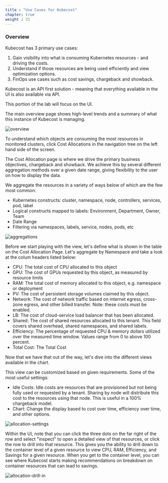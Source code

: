 ```yaml
---
title : "Use Cases for Kubecost"
chapter: true
weight : 31
---
```


### Overview

Kubecost has 3 primary use cases:

1. Gain visibility into what is consuming Kubernetes resources - and driving the costs.
2. Understand if those resources are being used efficiently and view optimization options.
3. FinOps use cases such as cost savings, chargeback and showback.

Kubecost is an API first solution - meaning that everything available in the UI is also available via API.

This portion of the lab will focus on the UI.

The main overview page shows high-level trends and a summary of what this instance of Kubecost is managing.

![overview](/images/kubecost-overview.png)

To understand which objects are consuming the most resources in monitored clusters, click Cost Allocations in the navigation tree on the left hand side of the screen.

The Cost Allocation page is where we drive the primary business objectives, chargeback and showback. We achieve this by several different aggregation methods over a given date range, giving flexibility to the user on how to display the data.

We aggregate the resources in a variety of ways below of which are the few most common:

- Kubernetes constructs: cluster, namespace, node, controllers, services, pod, label
- Logical constructs mapped to labels: Environment, Department, Owner, Team
- Date Range
- Filtering via namespaces, labels, service, nodes, pods, etc

![aggregations](/images/kubecost-aggregations.png)

Before we start playing with the view, let's define what is shown in the table on the Cost Allocation Page.  Let's aggregate by Namespace and take a look at the colum headers listed below:

- CPU: The total cost of CPU allocated to this object
- GPU: The cost of GPUs requested by this object, as measured by resource limits
- RAM: The total cost of memory allocated to this object, e.g. namespace or deployment
- PV: The cost of persistent storage volumes claimed by this object.
- Network: The cost of network traffic based on internet egress, cross-zone egress, and other billed transfer. Note: these costs must be enabled.
- LB: The cost of cloud-service load balancer that has been allocated.
- Shared: The cost of shared resources allocated to this tenant. This field covers shared overhead, shared namespaces, and shared labels.
- Efficiency: The percentage of requested CPU & memory dollars utilized over the measured time window. Values range from 0 to above 100 percent.
- Total Cost: The Total Cost

Now that we have that out of the way, let's dive into the different views available in the chart.

This view can be customized based on given requirements. Some of the most useful settings:

- Idle Costs: Idle costs are resources that are provisioned but not being fully used or requested by a tenant. Sharing by node will distribute this cost to the resources using that node. This is useful in a 100% chargeback model.
- Chart: Change the display based to cost over time, efficiency over time, and other options.

![allocation-settings](/images/kubecost-report-settings.png)

Within the UI, note that you can click the three dots on the far right of the row and select "inspect" to open a detailed view of that resources, or click the row to drill into that resource. This gives you the ability to drill down to the container level of a given resource to view CPU, RAM, Efficiency, and Savings for a given resource. When you get to the container level, you can see where Kubecost starts making recommendations on breakdown on container resources that can lead to savings.

![allocation-drill-in](/images/kubecost-drill-in.png)
